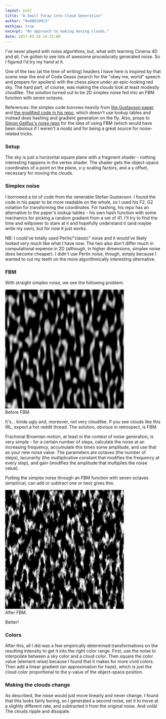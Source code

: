 ```yaml
---
layout: post
title: "A Small Foray into Cloud Generation"
author: "0x00019913"
mathjax: true
excerpt: "An approach to making moving clouds."
date: 2017-03-18 14:32:00
---
```


I've never played with noise algorithms, but, what with learning Cinema 4D and all, I've gotten to see lots of awesome procedurally generated noise. So I figured I'd try my hand at it.

One of the two (at the time of writing) headers I have here is inspired by that scene near the end of Code Geass (search for the "obey me, world" speech and prepare for spoilers) with the chess piece under an epic-looking red sky. The hard part, of course, was making the clouds look at least modestly cloudlike. The solution turned out to be 2D simplex noise fed into an FBM function with seven octaves.

References: the simplex code borrows heavily from <a href="http://weber.itn.liu.se/~stegu/simplexnoise/simplexnoise.pdf">the Gustavson paper</a> and <a href="https://github.com/stegu/webgl-noise/">the modified code in his repo</a>, which doesn't use lookup tables and instead does hashing and gradient generation on the fly. Also, props to <a href="https://github.com/simongeilfus/SimplexNoise">Simon Geilfus's noise repo</a> for the idea of using FBM (which would have been obvious if I weren't a noob) and for being a great source for noise-related tricks.

### Setup

The sky is just a horizontal square plane with a fragment shader - nothing interesting happens in the vertex shader. The shader gets the object-space coordinates of a point on the plane, x-y scaling factors, and a y offset, necessary for moving the clouds.

### Simplex noise

I borrowed a lot of code from the venerable Stefan Gustavson. I found the code in his paper to be more readable on the whole, so I used his F2, G2 notation for transforming the coordinates. For hashing, his repo has an alternative to the paper's lookup tables - his own hash function with some mechanics for picking a random gradient from a set of 41. I'll try to find the time and willpower to stare at it and hopefully understand it (and maybe write my own), but for now it just works.

NB: I could've totally used Perlin/"classic" noise and it would've likely looked very much like what I have now. The two also don't differ much in computational expense in 2D (although, in higher dimensions, simplex noise does become cheaper). I didn't use Perlin noise, though, simply because I wanted to cut my teeth on the more algorithmically interesting alternative.

### FBM

With straight simplex noise, we see the following problem:

<div class="img-box">
  <img src="/assets/img/clouds0.png" />
  <div class="img-caption">Before FBM.</div>
</div>

It's... kinda ugly and, moreover, not very cloudlike. If you see clouds like this IRL, expect a hot reddit thread. The solution, obvious in retrospect, is FBM.

Fractional Brownian motion, at least in the context of noise generation, is very simple - for a certain number of steps, calculate the noise at an increasing frequency, accumulate this times some amplitude, and use that as your new noise value. The parameters are octaves (the number of steps), lacunarity (the multiplicative constant that modifies the frequency at every step), and gain (modifies the amplitude that multiplies the noise value).

Putting the simplex noise through an FBM function with seven octaves (empirical; can add or subtract one or two) gives this:

<div class="img-box">
  <img src="/assets/img/clouds1.png" />
  <div class="img-caption">After FBM.</div>
</div>

Better!

### Colors

After this, all I did was a few empirically determined transformations on the resulting intensity to get it into the right color range. First, use the noise to interpolate between a sky color and a cloud color. Then square the color value (element-wise) because I found that it makes for more vivid colors. Then add a linear gradient (an approximation for haze), which is just the cloud color proportional to the y-value of the object-space position.

### Making the clouds change

As described, the noise would just move linearly and never change. I found that this looks fairly boring, so I generated a second noise, set it to move at a slightly different rate, and subtracted it from the original noise. And voilà! The clouds ripple and dissipate.
